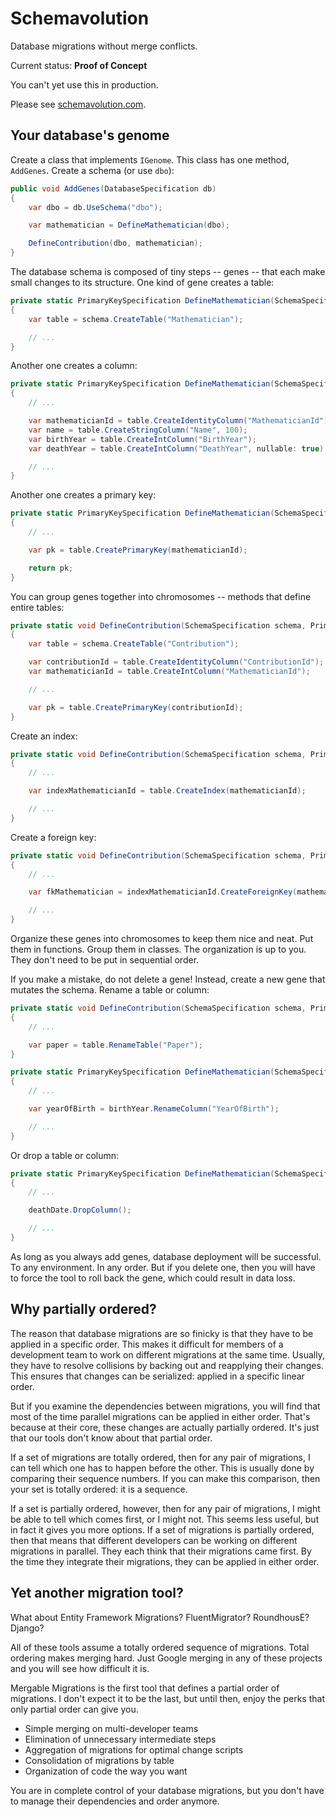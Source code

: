 ﻿# Schemavolution

Database migrations without merge conflicts.

Current status: **Proof of Concept**

You can't yet use this in production.

Please see [schemavolution.com](http://schemavolution.com).

## Your database's genome

Create a class that implements `IGenome`. This class has one method, `AddGenes`. Create a schema (or use `dbo`):

```csharp
public void AddGenes(DatabaseSpecification db)
{
    var dbo = db.UseSchema("dbo");

    var mathematician = DefineMathematician(dbo);

    DefineContribution(dbo, mathematician);
}
```

The database schema is composed of tiny steps -- genes -- that each make small changes to its structure. One kind of gene creates a table:

```csharp
private static PrimaryKeySpecification DefineMathematician(SchemaSpecification schema)
{
    var table = schema.CreateTable("Mathematician");

    // ...
}
```

Another one creates a column:

```csharp
private static PrimaryKeySpecification DefineMathematician(SchemaSpecification schema)
{
    // ...

    var mathematicianId = table.CreateIdentityColumn("MathematicianId");
    var name = table.CreateStringColumn("Name", 100);
    var birthYear = table.CreateIntColumn("BirthYear");
    var deathYear = table.CreateIntColumn("DeathYear", nullable: true);

    // ...
}
```

Another one creates a primary key:

```csharp
private static PrimaryKeySpecification DefineMathematician(SchemaSpecification schema)
{
    // ...

    var pk = table.CreatePrimaryKey(mathematicianId);

    return pk;
}
```

You can group genes together into chromosomes -- methods that define entire tables:

```csharp
private static void DefineContribution(SchemaSpecification schema, PrimaryKeySpecification mathematicianKey)
{
    var table = schema.CreateTable("Contribution");

    var contributionId = table.CreateIdentityColumn("ContributionId");
    var mathematicianId = table.CreateIntColumn("MathematicianId");

    // ...

    var pk = table.CreatePrimaryKey(contributionId);
}
```

Create an index:

```csharp
private static void DefineContribution(SchemaSpecification schema, PrimaryKeySpecification mathematicianKey)
{
    // ...

    var indexMathematicianId = table.CreateIndex(mathematicianId);

    // ...
}
```

Create a foreign key:

```csharp
private static void DefineContribution(SchemaSpecification schema, PrimaryKeySpecification mathematicianKey)
{
    // ...

    var fkMathematician = indexMathematicianId.CreateForeignKey(mathematicianKey);

    // ...
}
```

Organize these genes into chromosomes to keep them nice and neat. Put them in functions. Group them in classes. The organization is up to you. They don't need to be put in sequential order.

If you make a mistake, do not delete a gene! Instead, create a new gene that mutates the schema. Rename a table or column:

```csharp
private static void DefineContribution(SchemaSpecification schema, PrimaryKeySpecification mathematicianKey)
{
    // ...

    var paper = table.RenameTable("Paper");
}

private static PrimaryKeySpecification DefineMathematician(SchemaSpecification schema)
{
    // ...

    var yearOfBirth = birthYear.RenameColumn("YearOfBirth");

    // ...
}
```

Or drop a table or column:

```csharp
private static PrimaryKeySpecification DefineMathematician(SchemaSpecification schema)
{
    // ...

    deathDate.DropColumn();

    // ...
}
```

As long as you always add genes, database deployment will be successful. To any environment. In any order. But if you delete one, then you will have to force the tool to roll back the gene, which could result in data loss.

## Why partially ordered?

The reason that database migrations are so finicky is that they have to be applied in a specific order. This makes it difficult for members of a development team to work on different migrations at the same time. Usually, they have to resolve collisions by backing out and reapplying their changes. This ensures that changes can be serialized: applied in a specific linear order.

But if you examine the dependencies between migrations, you will find that most of the time parallel migrations can be applied in either order. That's because at their core, these changes are actually partially ordered. It's just that our tools don't know about that partial order.

If a set of migrations are totally ordered, then for any pair of migrations, I can tell which one has to happen before the other. This is usually done by comparing their sequence numbers. If you can make this comparison, then your set is totally ordered: it is a sequence.

If a set is partially ordered, however, then for any pair of migrations, I might be able to tell which comes first, or I might not. This seems less useful, but in fact it gives you more options. If a set of migrations is partially ordered, then that means that different developers can be working on different migrations in parallel. They each think that their migrations came first. By the time they integrate their migrations, they can be applied in either order.

## Yet another migration tool?

What about Entity Framework Migrations? FluentMigrator? RoundhousE? Django?

All of these tools assume a totally ordered sequence of migrations. Total ordering makes merging hard. Just Google merging in any of these projects and you will see how difficult it is.

Mergable Migrations is the first tool that defines a partial order of migrations. I don't expect it to be the last, but until then, enjoy the perks that only partial order can give you.

* Simple merging on multi-developer teams
* Elimination of unnecessary intermediate steps
* Aggregation of migrations for optimal change scripts
* Consolidation of migrations by table
* Organization of code the way you want

You are in complete control of your database migrations, but you don't have to manage their dependencies and order anymore.